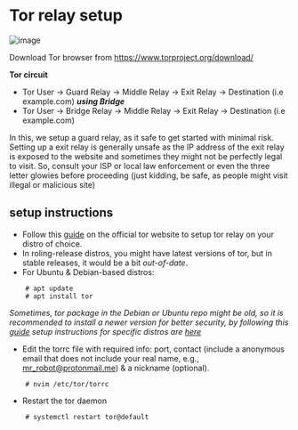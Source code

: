 # Tor relay setup

![image](https://github.com/user-attachments/assets/555688ab-e683-404b-857a-f09d678e3bb8)

Download Tor browser from https://www.torproject.org/download/

**Tor circuit**
 - Tor User -> Guard Relay -> Middle Relay -> Exit Relay -> Destination (i.e example.com)
***using Bridge***
 - Tor User -> Bridge Relay -> Middle Relay -> Exit Relay -> Destination (i.e example.com)

In this, we setup a guard relay, as it safe to get started with minimal risk. Setting up a exit relay is generally unsafe as the IP address of the exit relay is exposed to the website and sometimes they might not be perfectly legal to visit. So, consult your ISP or local law enforcement or even the three letter glowies before proceeding (just kidding, be safe, as people might visit illegal or malicious site)

## setup instructions

- Follow this [guide](https://community.torproject.org/relay/setup/) on the official tor website to setup tor relay on your distro of choice.
- In roling-release distros, you might have latest versions of tor, but in stable releases, it would be a bit *out-of-date*.
- For Ubuntu & Debian-based distros:
```
	# apt update
	# apt install tor
```

*Sometimes, tor package in the Debian or Ubuntu repo might be old, so it is recommended to install a newer version for better security, by following this [guide](https://landchad.net/tor/)
setup instructions for specific distros are [here](https://community.torproject.org/relay/setup/guard/)*

-  Edit the torrc file with required info: port, contact (include a anonymous email that does not include your real name, e.g., mr_robot@protonmail.me) & a nickname (optional).

```
	# nvim /etc/tor/torrc
```

- Restart the tor daemon
``` 
	# systemctl restart tor@default
```

